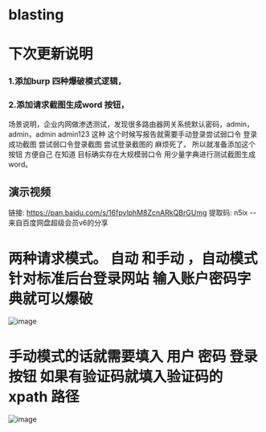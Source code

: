 # blasting


# 下次更新说明

### 1.添加burp 四种爆破模式逻辑，



### 2.添加请求截图生成word 按钮，
场景说明，企业内网做渗透测试，发现很多路由器网关系统默认密码，admin，admin，admin admin123 这种
这个时候写报告就需要手动登录尝试弱口令 登录成功截图 尝试弱口令登录截图 尝试登录截图的 麻烦死了，
所以就准备添加这个按钮 方便自己 在知道 目标确实存在大规模弱口令 用少量字典进行测试截图生成word。

## 演示视频
链接: https://pan.baidu.com/s/16fpvlphM8ZcnARkQBrGUmg 提取码: n5ix 
--来自百度网盘超级会员v6的分享

# 两种请求模式。 自动 和手动 ，自动模式针对标准后台登录网站 输入账户密码字典就可以爆破 

![image](https://github.com/gubeihc/blasting/blob/main/image/zd.png)


# 手动模式的话就需要填入 用户 密码 登录按钮 如果有验证码就填入验证码的xpath 路径  
![image](https://github.com/gubeihc/blasting/blob/main/image/sd.png)
